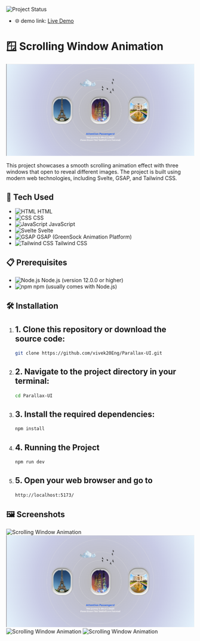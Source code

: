 ![Project Status](https://img.shields.io/badge/Status-In%20Progress-yellow)

- 🌐 demo link: [Live Demo](https://parallax-ui.vercel.app/)



# 🪟 Scrolling Window Animation

![Scrolling Window Animation](screenshots/1.png) 

This project showcases a smooth scrolling animation effect with three windows that open to reveal different images. The project is built using modern web technologies, including Svelte, GSAP, and Tailwind CSS.

## 🚀 Tech Used

- ![HTML](https://img.shields.io/badge/-HTML-E34F26?style=flat-square&logo=html5&logoColor=white) HTML
- ![CSS](https://img.shields.io/badge/-CSS-1572B6?style=flat-square&logo=css3&logoColor=white) CSS
- ![JavaScript](https://img.shields.io/badge/-JavaScript-F7DF1E?style=flat-square&logo=javascript&logoColor=black) JavaScript
- ![Svelte](https://img.shields.io/badge/-Svelte-FF3E00?style=flat-square&logo=svelte&logoColor=white) Svelte
- ![GSAP](https://img.shields.io/badge/-GSAP-88CE02?style=flat-square&logo=greensock&logoColor=white) GSAP (GreenSock Animation Platform)
- ![Tailwind CSS](https://img.shields.io/badge/-Tailwind%20CSS-38B2AC?style=flat-square&logo=tailwind-css&logoColor=white) Tailwind CSS

## 📋 Prerequisites

- ![Node.js](https://img.shields.io/badge/-Node.js-339933?style=flat-square&logo=node.js&logoColor=white) Node.js (version 12.0.0 or higher)
- ![npm](https://img.shields.io/badge/-npm-CB3837?style=flat-square&logo=npm&logoColor=white) npm (usually comes with Node.js)

## 🛠️ Installation

1. ## 1. **Clone this repository** or download the source code:

   ```bash
   git clone https://github.com/vivek20Eng/Parallax-UI.git
2. ## 2. **Navigate to the project** directory in your terminal:
    ```bash
    cd Parallax-UI
3. ## 3. Install the required dependencies:
    ```bash 
    npm install
4. ## 4. Running the Project
    ```bash
    npm run dev
5. ## 5. Open your web browser and go to 
    ```bash
    http://localhost:5173/


## 🖼️ Screenshots

![Scrolling Window Animation](screenshots/0.png) 
![Scrolling Window Animation](screenshots/1.png) 
![Scrolling Window Animation](screenshots/2.png) 
![Scrolling Window Animation](screenshots/3.png) 
